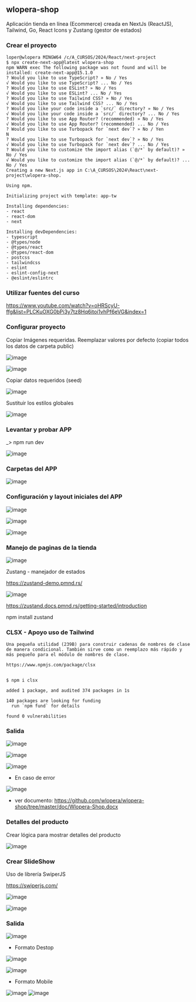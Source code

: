 ## wlopera-shop

Aplicación tienda en línea (Ecommerce) creada en NextJs (ReactJS), Tailwind, Go, React Icons y Zustang (gestor de estados)

### Crear el proyecto
```
loper@wlopera MINGW64 /c/A_CURSOS/2024/React/next-project
$ npx create-next-app@latest wlopera-shop
npm WARN exec The following package was not found and will be installed: create-next-app@15.1.0
? Would you like to use TypeScript? » No / Yes
√ Would you like to use TypeScript? ... No / Yes
? Would you like to use ESLint? » No / Yes
√ Would you like to use ESLint? ... No / Yes
? Would you like to use Tailwind CSS? » No / Yes
√ Would you like to use Tailwind CSS? ... No / Yes
? Would you like your code inside a `src/` directory? » No / Yes
√ Would you like your code inside a `src/` directory? ... No / Yes
? Would you like to use App Router? (recommended) » No / Yes
√ Would you like to use App Router? (recommended) ... No / Yes
? Would you like to use Turbopack for `next dev`? » No / Yen                   N
? Would you like to use Turbopack for `next dev`? » No / Yes
√ Would you like to use Turbopack for `next dev`? ... No / Yes
? Would you like to customize the import alias (`@/*` by default)? » No / Yes
√ Would you like to customize the import alias (`@/*` by default)? ... No / Yes
Creating a new Next.js app in C:\A_CURSOS\2024\React\next-project\wlopera-shop.

Using npm.

Initializing project with template: app-tw

Installing dependencies:
- react
- react-dom
- next

Installing devDependencies:
- typescript
- @types/node
- @types/react
- @types/react-dom
- postcss
- tailwindcss
- eslint
- eslint-config-next
- @eslint/eslintrc
```

### Utilizar fuentes del curso
https://www.youtube.com/watch?v=oHRScyU-ffg&list=PLCKuOXG0bPi3y7tz8Hq6itoi1vhPf6eVG&index=1

### Configurar proyecto 

Copiar Imágenes requeridas. Reemplazar valores por defecto (copiar todos los datos de carpeta public)

![image](https://github.com/user-attachments/assets/7f985355-de36-469e-8f9b-1c5867efd7d1)

![image](https://github.com/user-attachments/assets/8d5e0b06-94e4-4d36-a14e-4ebc21d2ff30)

Copiar datos requeridos (seed)

![image](https://github.com/user-attachments/assets/eaed0887-a527-429a-af69-cc2d3ed3be5a)

Sustituir los estilos globales

![image](https://github.com/user-attachments/assets/9a6a0838-3639-409e-b693-3056393b7df2)


### Levantar y probar APP
_> npm run dev

![image](https://github.com/user-attachments/assets/889e182c-a9ef-4eee-81a6-6c1349faef95)


### Carpetas del APP

![image](https://github.com/user-attachments/assets/68ac0bc4-17a8-469f-8315-352cc27f6c0b)

### Configuración y layout iniciales del APP

![image](https://github.com/user-attachments/assets/4fbe561d-2da9-4cd8-ae02-994ba5295e8f)

![image](https://github.com/user-attachments/assets/ad632a91-1ae4-432c-ae05-4c6f743ed12d)

![image](https://github.com/user-attachments/assets/87256a91-5aa9-4839-9b36-4335c527b404)


### Manejo de paginas de la tienda

![image](https://github.com/user-attachments/assets/cdcaf675-08b1-43bc-8fa7-026ffa971b13)

Zustang - manejador de estados

https://zustand-demo.pmnd.rs/

![image](https://github.com/user-attachments/assets/df5c22fb-60b1-4d2f-a522-424b692d8fc4)

https://zustand.docs.pmnd.rs/getting-started/introduction

npm install zustand

### CLSX - Apoyo uso de Tailwind
```
Una pequeña utilidad (239B) para construir cadenas de nombres de clase de manera condicional. También sirve como un reemplazo más rápido y más pequeño para el módulo de nombres de clase.

https://www.npmjs.com/package/clsx


$ npm i clsx

added 1 package, and audited 374 packages in 1s

140 packages are looking for funding
  run `npm fund` for details

found 0 vulnerabilities
```

### Salida

![image](https://github.com/user-attachments/assets/cf8b67e6-59f7-47a4-9559-0d7e5f8d4213)

![image](https://github.com/user-attachments/assets/3e1eef4e-f8e0-4d83-800c-6fd0a611d053)

![image](https://github.com/user-attachments/assets/1a056b04-43d0-47b4-8a96-d3abb6674c54)

* En caso de error
  
![image](https://github.com/user-attachments/assets/b9792dec-e32e-4fc1-8261-722647d09098)

* ver documento: https://github.com/wlopera/wlopera-shop/tree/master/doc/Wlopera-Shop.docx


### Detalles del producto

Crear lógica para mostrar detalles del producto

![image](https://github.com/user-attachments/assets/9a3a2d0a-0062-4f90-a537-7b97ddeb111f)


### Crear SlideShow

Uso de librería SwiperJS 

https://swiperjs.com/ 

![image](https://github.com/user-attachments/assets/117a0112-e3de-4031-8f83-f0d28f9d51a6)

![image](https://github.com/user-attachments/assets/2eb0446b-a38d-4115-87d1-7f5eceef72a3)


### Salida

![image](https://github.com/user-attachments/assets/068c3326-3883-4a27-a8c9-3ae81c157752)

* Formato Destop

![image](https://github.com/user-attachments/assets/79c99d93-3f30-4c47-aeaf-8dcdafa2a2a2)

![image](https://github.com/user-attachments/assets/9ec0cb05-7029-4c32-93e0-2e8f58495ac1)


* Formato Mobile

![image](https://github.com/user-attachments/assets/21353734-ba91-44e5-82fe-786f508467f4)
![image](https://github.com/user-attachments/assets/a250c251-5065-4797-800d-50f0cfb91ea0)


